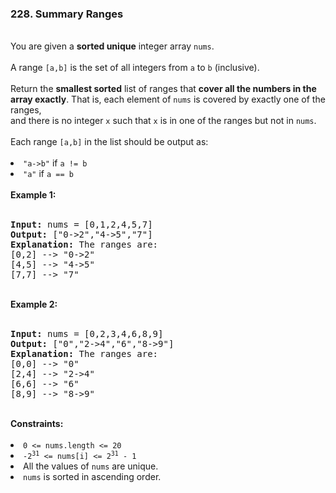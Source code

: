 <h3>228. Summary Ranges</h3>
<br>
You are given a <strong>sorted unique</strong> integer array <code>nums</code>.<br>
<br>
A range <code>[a,b]</code> is the set of all integers from <code>a</code> to <code>b</code> (inclusive).<br>
<br>
Return the <strong>smallest sorted</strong> list of ranges that <strong>cover all the numbers in the array exactly</strong>. That is, each element of <code>nums</code> is covered by exactly one of the ranges,<br> 
and there is no integer <code>x</code> such that <code>x</code> is in one of the ranges but not in <code>nums</code>.<br>
<br>
Each range <code>[a,b]</code> in the list should be output as:<br>
<br>
<li><code>"a->b"</code> if <code>a != b</code></li>
<li><code>"a"</code> if <code>a == b</code></li>
<br>
<b>Example 1:</b><br>
<br>
<pre>
<strong>Input:</strong> nums = [0,1,2,4,5,7]
<strong>Output:</strong> ["0->2","4->5","7"]
<strong>Explanation:</strong> The ranges are:
[0,2] --> "0->2"
[4,5] --> "4->5"
[7,7] --> "7"
</pre>
<br>
<b>Example 2:</b><br>
<br>
<pre>
<strong>Input:</strong> nums = [0,2,3,4,6,8,9]
<strong>Output:</strong> ["0","2->4","6","8->9"]
<strong>Explanation:</strong> The ranges are:
[0,0] --> "0"
[2,4] --> "2->4"
[6,6] --> "6"
[8,9] --> "8->9"
</pre>
<br>
<b>Constraints:</b><br>
<br>
<li><code>0 <= nums.length <= 20</code></li>
<li><code>-2<sup>31</sup> <= nums[i] <= 2<sup>31</sup> - 1</code></li>
<li>All the values of <code>nums</code> are unique.</li>
<li><code>nums</code> is sorted in ascending order.</li>
